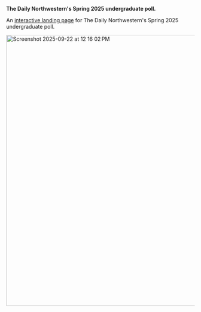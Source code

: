 **The Daily Northwestern's Spring 2025 undergraduate poll.**

An [interactive landing page](https://apps.dailynorthwestern.com/s25poll/) for The Daily Northwestern's Spring 2025 undergraduate poll.

<img width="1402" height="724" alt="Screenshot 2025-09-22 at 12 16 02 PM" src="https://github.com/user-attachments/assets/28831e33-2e80-47d0-80b8-0308b85601d0" />
